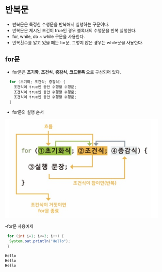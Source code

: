# 반복문
- 반복문은 특정한 수행문을 반복해서 실행하는 구문이다.
- 반복문은 제시된 조건이 true인 경우 블록내의 수행문을 반복 실행한다.
- for, while, do ~ while 구문을 사용한다.
- 반복횟수를 알고 있을 때는 for문, 그렇지 않은 경우는 while문을 사용한다.

## for문
- for문은 **초기화**, **조건식**, **증감식**, **코드블록** 으로 구성되어 있다.
```java
  for (초기화; 조건식; 증감식) {
    조건식이 true인 동안 수행할 수행문;
    조건식이 true인 동안 수행할 수행문;
    조건식이 true인 동안 수행할 수행문;
  }
```
- for문의 실행 순서

![Alt for문의 실행흐름](/01-java/for.PNG)

-for문 사용예제
```java
 for (int i=1; i<=3; i++) {
  System.out.println("Hello");
 }
 ```
 ```
 Hello
 Hello
 Hello
```
